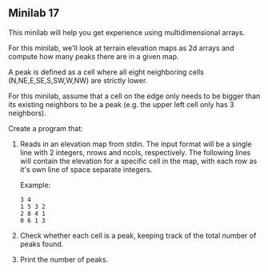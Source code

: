 ## Minilab 17

This minilab will help you get experience using
multidimensional arrays.

For this minilab, we'll look at terrain elevation
maps as 2d arrays and compute how many peaks there
are in a given map.

A peak is defined as a cell where all eight
neighboring cells (N,NE,E,SE,S,SW,W,NW)
are strictly lower.  

For this minilab, assume that a cell on the edge
only needs to be bigger than its existing neighbors
to be a peak (e.g. the upper left cell only has 3 neighbors).

Create a program that:
1. Reads in an elevation map from stdin.  The input
   format will be a single line with 2 integers,
   nrows and ncols, respectively.  The following
   lines will contain the elevation for a specific
   cell in the map, with each row as it's own line
   of space separate integers.

   Example:
   ```
   3 4
   1 5 3 2
   2 8 4 1
   0 6 1 3
   ```
2. Check whether each cell is a peak, keeping track
   of the total number of peaks found.
3. Print the number of peaks.
